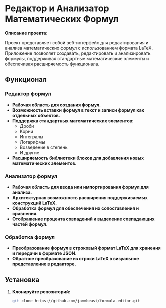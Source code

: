 # Редактор и Анализатор Математических Формул

**Описание проекта:**

Проект представляет собой веб-интерфейс для редактирования и анализа математических формул с использованием формата LaTeX. Приложение позволяет создавать, редактировать и анализировать формулы, поддерживая стандартные математические элементы и обеспечивая расширяемость функционала.

## Функционал

### Редактор формул

- **Рабочая область для создания формул.**
- **Возможность вставки формул в текст и записи формул как отдельных объектов.**
- **Поддержка стандартных математических элементов:**
  - Дроби
  - Корни
  - Интегралы
  - Логарифмы
  - Возведение в степень
  - И другие
- **Расширяемость библиотеки блоков для добавления новых математических элементов.**

### Анализатор формул

- **Рабочая область для ввода или импортирования формул для анализа.**
- **Архитектурная возможность расширения поддерживаемых конструкций LaTeX.**
- **Обработка формул для обеспечения их сопоставления и сравнения.**
- **Отображение процента совпадений и выделение совпадающих частей формул.**

### Обработка формул

- **Преобразование формул в строковый формат LaTeX для хранения и передачи в формате JSON.**
- **Обратное преобразование из строки LaTeX в визуальное представление в редакторе.**

## Установка

1. **Клонируйте репозиторий:**

   ```bash
   git clone https://github.com/jammbeast/formula-editor.git